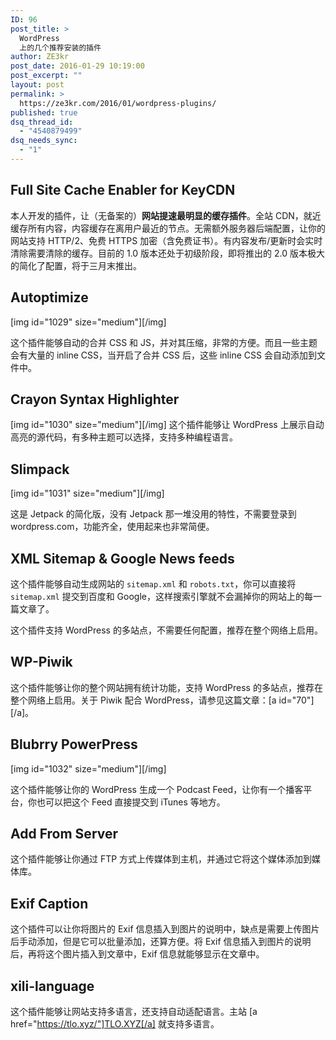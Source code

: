 ```yaml
---
ID: 96
post_title: >
  WordPress
  上的几个推荐安装的插件
author: ZE3kr
post_date: 2016-01-29 10:19:00
post_excerpt: ""
layout: post
permalink: >
  https://ze3kr.com/2016/01/wordpress-plugins/
published: true
dsq_thread_id:
  - "4540879499"
dsq_needs_sync:
  - "1"
---
```

## Full Site Cache Enabler for KeyCDN

本人开发的插件，让（无备案的）**网站提速最明显的缓存插件**。全站 CDN，就近缓存所有内容，内容缓存在离用户最近的节点。无需额外服务器后端配置，让你的网站支持 HTTP/2、免费 HTTPS 加密（含免费证书）。有内容发布/更新时会实时清除需要清除的缓存。目前的 1.0 版本还处于初级阶段，即将推出的 2.0 版本极大的简化了配置，将于三月末推出。

## Autoptimize

[img id="1029" size="medium"][/img]

这个插件能够自动的合并 CSS 和 JS，并对其压缩，非常<!--more-->的方便。而且一些主题会有大量的 inline CSS，当开启了合并 CSS 后，这些 inline CSS 会自动添加到文件中。

## Crayon Syntax Highlighter

[img id="1030" size="medium"][/img]
这个插件能够让 WordPress 上展示自动高亮的源代码，有多种主题可以选择，支持多种编程语言。

## Slimpack

[img id="1031" size="medium"][/img]

这是 Jetpack 的简化版，没有 Jetpack 那一堆没用的特性，不需要登录到 wordpress.com，功能齐全，使用起来也非常简便。

## XML Sitemap &amp; Google News feeds

这个插件能够自动生成网站的 `sitemap.xml` 和 `robots.txt`，你可以直接将 `sitemap.xml` 提交到百度和 Google，这样搜索引擎就不会漏掉你的网站上的每一篇文章了。

这个插件支持 WordPress 的多站点，不需要任何配置，推荐在整个网络上启用。

## WP-Piwik

这个插件能够让你的整个网站拥有统计功能，支持 WordPress 的多站点，推荐在整个网络上启用。关于 Piwik 配合 WordPress，请参见这篇文章：[a id="70"][/a]。

## Blubrry PowerPress

[img id="1032" size="medium"][/img]

这个插件能够让你的 WordPress 生成一个 Podcast Feed，让你有一个播客平台，你也可以把这个 Feed 直接提交到 iTunes 等地方。

## Add From Server

这个插件能够让你通过 FTP 方式上传媒体到主机，并通过它将这个媒体添加到媒体库。

## Exif Caption

这个插件可以让你将图片的 Exif 信息插入到图片的说明中，缺点是需要上传图片后手动添加，但是它可以批量添加，还算方便。将 Exif 信息插入到图片的说明后，再将这个图片插入到文章中，Exif 信息就能够显示在文章中。

## xili-language

这个插件能够让网站支持多语言，还支持自动适配语言。主站 [a href="https://tlo.xyz/"]TLO.XYZ[/a] 就支持多语言。